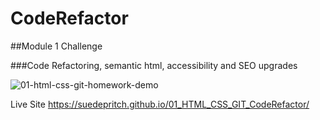 # CodeRefactor
##Module 1 Challenge

###Code Refactoring, semantic html, accessibility and SEO upgrades

![01-html-css-git-homework-demo](https://user-images.githubusercontent.com/90445965/167747153-666ae058-8c30-4e39-afa4-376fd12aa9d7.png)


Live Site
https://suedepritch.github.io/01_HTML_CSS_GIT_CodeRefactor/

